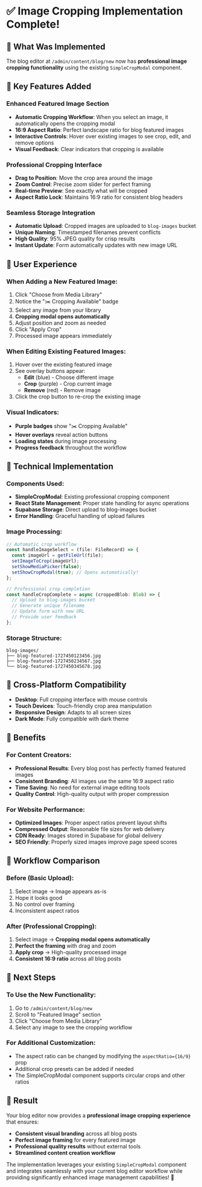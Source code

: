 # ✅ Image Cropping Implementation Complete!

## 🚀 What Was Implemented

The blog editor at `/admin/content/blog/new` now has **professional image cropping functionality** using the existing `SimpleCropModal` component.

## 🎯 Key Features Added

### **Enhanced Featured Image Section**
- **Automatic Cropping Workflow**: When you select an image, it automatically opens the cropping modal
- **16:9 Aspect Ratio**: Perfect landscape ratio for blog featured images
- **Interactive Controls**: Hover over existing images to see crop, edit, and remove options
- **Visual Feedback**: Clear indicators that cropping is available

### **Professional Cropping Interface**
- **Drag to Position**: Move the crop area around the image
- **Zoom Control**: Precise zoom slider for perfect framing
- **Real-time Preview**: See exactly what will be cropped
- **Aspect Ratio Lock**: Maintains 16:9 ratio for consistent blog headers

### **Seamless Storage Integration**
- **Automatic Upload**: Cropped images are uploaded to `blog-images` bucket
- **Unique Naming**: Timestamped filenames prevent conflicts
- **High Quality**: 95% JPEG quality for crisp results
- **Instant Update**: Form automatically updates with new image URL

## 🎨 User Experience

### **When Adding a New Featured Image:**
1. Click "Choose from Media Library"
2. Notice the "✂️ Cropping Available" badge
3. Select any image from your library
4. **Cropping modal opens automatically**
5. Adjust position and zoom as needed
6. Click "Apply Crop"
7. Processed image appears immediately

### **When Editing Existing Featured Images:**
1. Hover over the existing featured image
2. See overlay buttons appear:
   - **Edit** (blue) - Choose different image
   - **Crop** (purple) - Crop current image  
   - **Remove** (red) - Remove image
3. Click the crop button to re-crop the existing image

### **Visual Indicators:**
- **Purple badges** show "✂️ Cropping Available"
- **Hover overlays** reveal action buttons
- **Loading states** during image processing
- **Progress feedback** throughout the workflow

## 🔧 Technical Implementation

### **Components Used:**
- **SimpleCropModal**: Existing professional cropping component
- **React State Management**: Proper state handling for async operations
- **Supabase Storage**: Direct upload to blog-images bucket
- **Error Handling**: Graceful handling of upload failures

### **Image Processing:**
```typescript
// Automatic crop workflow
const handleImageSelect = (file: FileRecord) => {
  const imageUrl = getFileUrl(file);
  setImageToCrop(imageUrl);
  setShowMediaPicker(false);
  setShowCropModal(true); // Opens automatically!
};

// Professional crop completion
const handleCropComplete = async (croppedBlob: Blob) => {
  // Upload to blog-images bucket
  // Generate unique filename
  // Update form with new URL
  // Provide user feedback
};
```

### **Storage Structure:**
```
blog-images/
├── blog-featured-1727450123456.jpg
├── blog-featured-1727450234567.jpg
└── blog-featured-1727450345678.jpg
```

## 📱 Cross-Platform Compatibility

- **Desktop**: Full cropping interface with mouse controls
- **Touch Devices**: Touch-friendly crop area manipulation
- **Responsive Design**: Adapts to all screen sizes
- **Dark Mode**: Fully compatible with dark theme

## 🎯 Benefits

### **For Content Creators:**
- **Professional Results**: Every blog post has perfectly framed featured images
- **Consistent Branding**: All images use the same 16:9 aspect ratio
- **Time Saving**: No need for external image editing tools
- **Quality Control**: High-quality output with proper compression

### **For Website Performance:**
- **Optimized Images**: Proper aspect ratios prevent layout shifts
- **Compressed Output**: Reasonable file sizes for web delivery
- **CDN Ready**: Images stored in Supabase for global delivery
- **SEO Friendly**: Properly sized images improve page speed scores

## 🔄 Workflow Comparison

### **Before (Basic Upload):**
1. Select image → Image appears as-is
2. Hope it looks good
3. No control over framing
4. Inconsistent aspect ratios

### **After (Professional Cropping):**
1. Select image → **Cropping modal opens automatically**
2. **Perfect the framing** with drag and zoom
3. **Apply crop** → High-quality processed image
4. **Consistent 16:9 ratio** across all blog posts

## 🚀 Next Steps

### **To Use the New Functionality:**
1. Go to `/admin/content/blog/new`
2. Scroll to "Featured Image" section
3. Click "Choose from Media Library"
4. Select any image to see the cropping workflow

### **For Additional Customization:**
- The aspect ratio can be changed by modifying the `aspectRatio={16/9}` prop
- Additional crop presets can be added if needed
- The SimpleCropModal component supports circular crops and other ratios

## 🎉 Result

Your blog editor now provides a **professional image cropping experience** that ensures:
- **Consistent visual branding** across all blog posts
- **Perfect image framing** for every featured image
- **Professional quality results** without external tools
- **Streamlined content creation workflow**

The implementation leverages your existing `SimpleCropModal` component and integrates seamlessly with your current blog editor workflow while providing significantly enhanced image management capabilities! 🎯